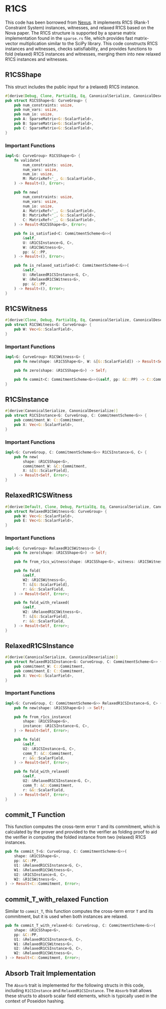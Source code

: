 
# R1CS

This code has been borrowed from [Nexus](https://github.com/nexus-xyz/nexus-zkvm). It implements R1CS (Rank-1 Constraint System) instances, witnesses, and relaxed R1CS based on the Nova paper. The R1CS structure is supported by a sparse matrix implementation found in the `sparse.rs` file, which provides fast matrix-vector multiplication similar to the SciPy library. This code constructs R1CS instances and witnesses, checks satisfiability, and provides functions to fold (relaxed) R1CS instances and witnesses, merging them into new relaxed R1CS instances and witnesses.

## R1CSShape

This struct includes the public input for a (relaxed) R1CS instance.

```rust
#[derive(Debug, Clone, PartialEq, Eq, CanonicalSerialize, CanonicalDeserialize)]
pub struct R1CSShape<G: CurveGroup> {
    pub num_constraints: usize,
    pub num_vars: usize,
    pub num_io: usize,
    pub A: SparseMatrix<G::ScalarField>,
    pub B: SparseMatrix<G::ScalarField>,
    pub C: SparseMatrix<G::ScalarField>,
}
```

### Important Functions

```rust
impl<G: CurveGroup> R1CSShape<G> {
    fn validate(
        num_constraints: usize,
        num_vars: usize,
        num_io: usize,
        M: MatrixRef<'_, G::ScalarField>,
    ) -> Result<(), Error>;

    pub fn new(
        num_constraints: usize,
        num_vars: usize,
        num_io: usize,
        A: MatrixRef<'_, G::ScalarField>,
        B: MatrixRef<'_, G::ScalarField>,
        C: MatrixRef<'_, G::ScalarField>,
    ) -> Result<R1CSShape<G>, Error>;

    pub fn is_satisfied<C: CommitmentScheme<G>>(
        &self,
        U: &R1CSInstance<G, C>,
        W: &R1CSWitness<G>,
        pp: &C::PP,
    ) -> Result<(), Error>;

    pub fn is_relaxed_satisfied<C: CommitmentScheme<G>>(
        &self,
        U: &RelaxedR1CSInstance<G, C>,
        W: &RelaxedR1CSWitness<G>,
        pp: &C::PP,
    ) -> Result<(), Error>;
}
```

## R1CSWitness

```rust
#[derive(Clone, Debug, PartialEq, Eq, CanonicalSerialize, CanonicalDeserialize)]
pub struct R1CSWitness<G: CurveGroup> {
    pub W: Vec<G::ScalarField>,
}
```

### Important Functions

```rust
impl<G: CurveGroup> R1CSWitness<G> {
    pub fn new(shape: &R1CSShape<G>, W: &[G::ScalarField]) -> Result<Self, Error>;

    pub fn zero(shape: &R1CSShape<G>) -> Self;

    pub fn commit<C: CommitmentScheme<G>>(&self, pp: &C::PP) -> C::Commitment;
}
```

## R1CSInstance

```rust
#[derive(CanonicalSerialize, CanonicalDeserialize)]
pub struct R1CSInstance<G: CurveGroup, C: CommitmentScheme<G>> {
    pub commitment_W: C::Commitment,
    pub X: Vec<G::ScalarField>,
}
```

### Important Functions

```rust
impl<G: CurveGroup, C: CommitmentScheme<G>> R1CSInstance<G, C> {
    pub fn new(
        shape: &R1CSShape<G>,
        commitment_W: &C::Commitment,
        X: &[G::ScalarField],
    ) -> Result<Self, Error>;
}
```

## RelaxedR1CSWitness

```rust
#[derive(Default, Clone, Debug, PartialEq, Eq, CanonicalSerialize, CanonicalDeserialize)]
pub struct RelaxedR1CSWitness<G: CurveGroup> {
    pub W: Vec<G::ScalarField>,
    pub E: Vec<G::ScalarField>,
}
```

### Important Functions

```rust
impl<G: CurveGroup> RelaxedR1CSWitness<G> {
    pub fn zero(shape: &R1CSShape<G>) -> Self;

    pub fn from_r1cs_witness(shape: &R1CSShape<G>, witness: &R1CSWitness<G>) -> Self;

    pub fn fold(
        &self,
        W2: &R1CSWitness<G>,
        T: &[G::ScalarField],
        r: &G::ScalarField,
    ) -> Result<Self, Error>;

    pub fn fold_with_relaxed(
        &self,
        W2: &RelaxedR1CSWitness<G>,
        T: &[G::ScalarField],
        r: &G::ScalarField,
    ) -> Result<Self, Error>;
}
```

## RelaxedR1CSInstance

```rust
#[derive(CanonicalSerialize, CanonicalDeserialize)]
pub struct RelaxedR1CSInstance<G: CurveGroup, C: CommitmentScheme<G>> {
    pub commitment_W: C::Commitment,
    pub commitment_E: C::Commitment,
    pub X: Vec<G::ScalarField>,
}
```

### Important Functions

```rust
impl<G: CurveGroup, C: CommitmentScheme<G>> RelaxedR1CSInstance<G, C> {
    pub fn new(shape: &R1CSShape<G>) -> Self;

    pub fn from_r1cs_instance(
        shape: &R1CSShape<G>,
        instance: &R1CSInstance<G, C>,
    ) -> Result<Self, Error>;

    pub fn fold(
        &self,
        U2: &R1CSInstance<G, C>,
        comm_T: &C::Commitment,
        r: &G::ScalarField,
    ) -> Result<Self, Error>;

    pub fn fold_with_relaxed(
        &self,
        U2: &RelaxedR1CSInstance<G, C>,
        comm_T: &C::Commitment,
        r: &G::ScalarField,
    ) -> Result<Self, Error>;
}
```

## commit_T Function

This function computes the cross-term error `T` and its commitment, which is calculated by the prover and provided to the verifier as folding proof to aid the verifier in computing the folded instance from two (relaxed) R1CS instances.

```rust
pub fn commit_T<G: CurveGroup, C: CommitmentScheme<G>>(
    shape: &R1CSShape<G>,
    pp: &C::PP,
    U1: &RelaxedR1CSInstance<G, C>,
    W1: &RelaxedR1CSWitness<G>,
    U2: &R1CSInstance<G, C>,
    W2: &R1CSWitness<G>,
) -> Result<C::Commitment, Error>;
```

## commit_T_with_relaxed Function

Similar to `commit_T`, this function computes the cross-term error `T` and its commitment, but it is used when both instances are relaxed.

```rust
pub fn commit_T_with_relaxed<G: CurveGroup, C: CommitmentScheme<G>>(
    shape: &R1CSShape<G>,
    pp: &C::PP,
    U1: &RelaxedR1CSInstance<G, C>,
    W1: &RelaxedR1CSWitness<G>,
    U2: &RelaxedR1CSInstance<G, C>,
    W2: &RelaxedR1CSWitness<G>,
) -> Result<C::Commitment, Error>;
```

## Absorb Trait Implementation

The `Absorb` trait is implemented for the following structs in this code, including  `R1CSInstance`  and `RelaxedR1CSInstance`. The `Absorb` trait allows these structs to absorb scalar field elements, which is typically used in the context of Poseidon hashing. 
